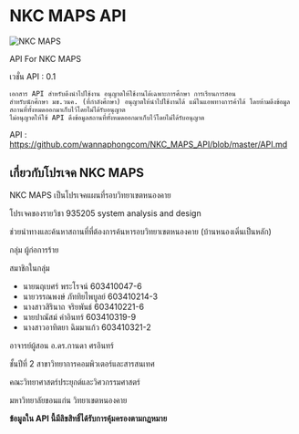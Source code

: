 # NKC MAPS API

![NKC MAPS](https://i.imgur.com/Awzp7qq.png)

API For NKC MAPS

เวชั่น API : 0.1

```
เอกสาร API สำหรับดึงนำไปใช้งาน อนุญาตให้ใช้งานได้เฉพาะการศึกษา การเรียนการสอน
สำหรับนักศึกษา มข.วนค. (ที่กำลังศึกษา) อนุญาตให้นำไปใช้งานได้ แม้ในแอพทางการค้าได้ โดยห้ามดึงข้อมูลสถานที่ทั้งหมดออกมาเก็บไว้โดยไม่ได้รับอนุญาต
ไม่อนุญาตให้ใฃ้ API ดึงข้อมูลสถานที่ทั้งหมดออกมาเก็บไว้โดยไม่ได้รับอนุญาต
```

API : https://github.com/wannaphongcom/NKC_MAPS_API/blob/master/API.md

## เกี่ยวกับโปรเจค NKC MAPS

NKC MAPS เป็นโปรเจคแผนที่รอบวิทยาเขตหนองคาย

โปรเจคของรายวิชา 935205 system analysis and design

ช่วยนำทางและค้นหาสถานที่ที่ต้องการค้นหารอบวิทยาเขตหนองคาย (บ้านหนองเดิ่นเป็นหลัก)

กลุ่ม ผู้ก่อการร้าย

สมาชิกในกลุ่ม

- นายนฤเบศร์ พระโรจน์ 603410047-6
- นายวรรณพงษ์ ภัททิยไพบูลย์ 603410214-3
- นางสาวสิรินาถ จริยพันธ์ 603410221-6
- นายปาณัสม์ คำอินทร์ 603410319-9
- นางสาวอาทิตยา ฉิมมาแก้ว 603410321-2

อาจารย์ผู้สอน อ.ดร.กานดา ศรอินทร์

ชั้นปีที่ 2 สาขาวิทยาการคอมพิวเตอร์และสารสนเทศ

คณะวิทยาศาสตร์ประยุกต์และวิศวกรรมศาสตร์ 

มหาวิทยาลัยขอนแก่น วิทยาเขตหนองคาย


**ข้อมูลใน API นี้มีลิขสิทธิ์ได้รับการคุ้มครองตามกฎหมาย**
